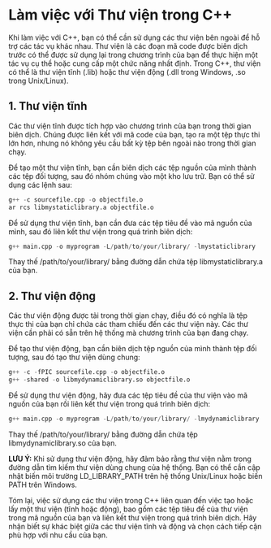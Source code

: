 # Làm việc với Thư viện trong C++
Khi làm việc với C++, bạn có thể cần sử dụng các thư viện bên ngoài để hỗ trợ các tác vụ khác nhau. Thư viện là các đoạn mã code được biên dịch trước có thể được sử dụng lại trong chương trình của bạn để thực hiện một tác vụ cụ thể hoặc cung cấp một chức năng nhất định. Trong C++, thư viện có thể là thư viện tĩnh (.lib) hoặc thư viện động (.dll trong Windows, .so trong Unix/Linux).
## 1. Thư viện tĩnh
Các thư viện tĩnh được tích hợp vào chương trình của bạn trong thời gian biên dịch. Chúng được liên kết với mã code của bạn, tạo ra một tệp thực thi lớn hơn, nhưng nó không yêu cầu bất kỳ tệp bên ngoài nào trong thời gian chạy.

Để tạo một thư viện tĩnh, bạn cần biên dịch các tệp nguồn của mình thành các tệp đối tượng, sau đó nhóm chúng vào một kho lưu trữ. Bạn có thể sử dụng các lệnh sau:
~~~python
g++ -c sourcefile.cpp -o objectfile.o
ar rcs libmystaticlibrary.a objectfile.o
~~~
Để sử dụng thư viện tĩnh, bạn cần đưa các tệp tiêu đề vào mã nguồn của mình, sau đó liên kết thư viện trong quá trình biên dịch:
~~~python
g++ main.cpp -o myprogram -L/path/to/your/library/ -lmystaticlibrary
~~~
Thay thế /path/to/your/library/ bằng đường dẫn chứa tệp libmystaticlibrary.a của bạn.
## 2. Thư viện động
Các thư viện động được tải trong thời gian chạy, điều đó có nghĩa là tệp thực thi của bạn chỉ chứa các tham chiếu đến các thư viện này. Các thư viện cần phải có sẵn trên hệ thống mà chương trình của bạn đang chạy.

Để tạo thư viện động, bạn cần biên dịch tệp nguồn của mình thành tệp đối tượng, sau đó tạo thư viện dùng chung:
~~~python
g++ -c -fPIC sourcefile.cpp -o objectfile.o
g++ -shared -o libmydynamiclibrary.so objectfile.o
~~~
Để sử dụng thư viện động, hãy đưa các tệp tiêu đề của thư viện vào mã nguồn của bạn rồi liên kết thư viện trong quá trình biên dịch:
~~~python
g++ main.cpp -o myprogram -L/path/to/your/library/ -lmydynamiclibrary
~~~
Thay thế /path/to/your/library/ bằng đường dẫn chứa tệp libmydynamiclibrary.so của bạn.

**LƯU Ý:** Khi sử dụng thư viện động, hãy đảm bảo rằng thư viện nằm trong đường dẫn tìm kiếm thư viện dùng chung của hệ thống. Bạn có thể cần cập nhật biến môi trường LD_LIBRARY_PATH trên hệ thống Unix/Linux hoặc biến PATH trên Windows.

Tóm lại, việc sử dụng các thư viện trong C++ liên quan đến việc tạo hoặc lấy một thư viện (tĩnh hoặc động), bao gồm các tệp tiêu đề của thư viện trong mã nguồn của bạn và liên kết thư viện trong quá trình biên dịch. Hãy nhận biết sự khác biệt giữa các thư viện tĩnh và động và chọn cách tiếp cận phù hợp với nhu cầu của bạn.